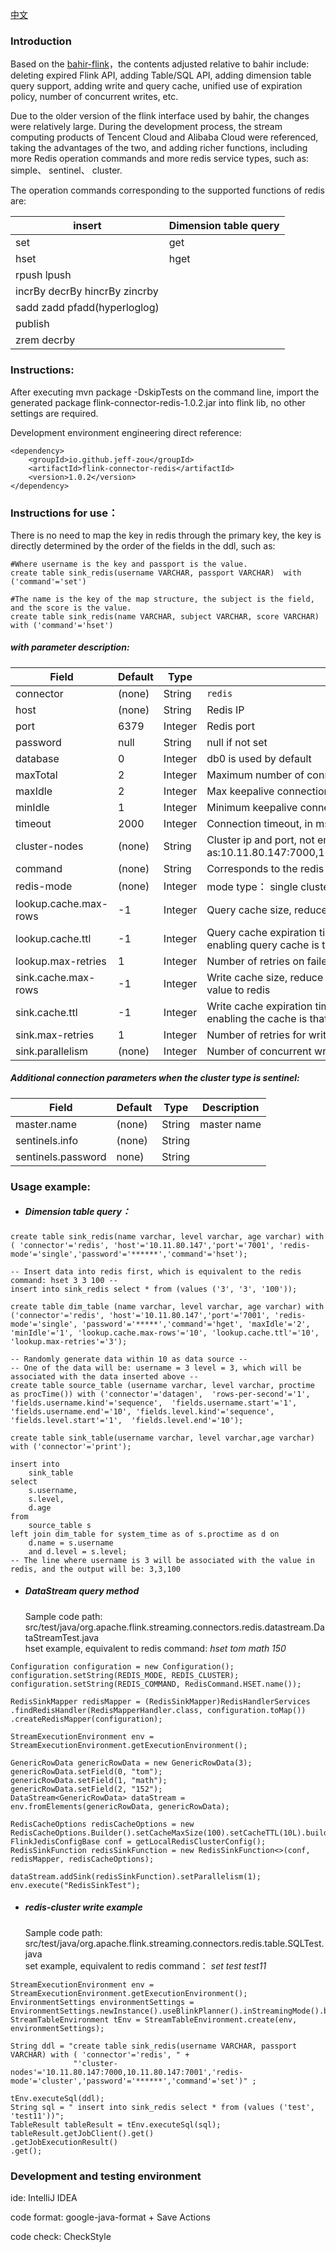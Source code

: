 [中文](cn.md)

### Introduction

Based on the  [bahir-flink](https://github.com/apache/bahir-flink.git)，the contents adjusted relative to bahir include: deleting expired Flink API, adding Table/SQL API, adding dimension table query support, adding write and query cache, unified use of expiration policy, number of concurrent writes, etc.

Due to the older version of the flink interface used by bahir, the changes were relatively large. During the development process, the stream computing products of Tencent Cloud and Alibaba Cloud were referenced, taking the advantages of the two, and adding richer functions, including more Redis operation commands and more redis service types, such as: simple、 sentinel、 cluster.

The operation commands corresponding to the supported functions of redis are:

| insert                         | Dimension table query |
| ------------------------------ | --------------------- |
| set                            | get                   |
| hset                           | hget                  |
| rpush lpush                    |                       |
| incrBy decrBy hincrBy  zincrby |                       |
| sadd zadd pfadd(hyperloglog)   |                       |
| publish                        |                       |
| zrem decrby                    |                       |



### Instructions: 

After executing mvn package -DskipTests on the command line, import the generated package flink-connector-redis-1.0.2.jar into flink lib, no other settings are required.

Development environment engineering direct reference:

```
<dependency>
    <groupId>io.github.jeff-zou</groupId>
    <artifactId>flink-connector-redis</artifactId>
    <version>1.0.2</version>
</dependency>
```



### Instructions for use：

There is no need to map the key in redis through the primary key, the key is directly determined by the order of the fields in the ddl, such as:

```
#Where username is the key and passport is the value.
create table sink_redis(username VARCHAR, passport VARCHAR)  with ('command'='set') 

#The name is the key of the map structure, the subject is the field, and the score is the value.
create table sink_redis(name VARCHAR, subject VARCHAR, score VARCHAR)  with ('command'='hset') 
```



##### with parameter description:

| Field                 | Default | Type    | Description                                                  |
| --------------------- | ------- | ------- | ------------------------------------------------------------ |
| connector             | (none)  | String  | `redis`                                                      |
| host                  | (none)  | String  | Redis IP                                                     |
| port                  | 6379    | Integer | Redis port                                                   |
| password              | null    | String  | null if not set                                              |
| database              | 0       | Integer | db0 is used by default                                       |
| maxTotal              | 2       | Integer | Maximum number of connections                                |
| maxIdle               | 2       | Integer | Max keepalive connections                                    |
| minIdle               | 1       | Integer | Minimum keepalive connections                                |
| timeout               | 2000    | Integer | Connection timeout, in ms, default 1s                        |
| cluster-nodes         | (none)  | String  | Cluster ip and port, not empty when redis-mode is cluster, such as:10.11.80.147:7000,10.11.80.147:7001,10.11.80.147:8000 |
| command               | (none)  | String  | Corresponds to the redis command above                       |
| redis-mode            | (none)  | Integer | mode type： single cluster                                   |
| lookup.cache.max-rows | -1      | Integer | Query cache size, reduce the query for redis duplicate keys  |
| lookup.cache.ttl      | -1      | Integer | Query cache expiration time, in seconds. The condition for enabling query cache is that neither max-rows nor ttl can be -1 |
| lookup.max-retries    | 1       | Integer | Number of retries on failed query                            |
| sink.cache.max-rows   | -1      | Integer | Write cache size, reduce repeated writing of the same key and value to redis |
| sink.cache.ttl        | -1      | Integer | Write cache expiration time, in seconds, the condition for enabling the cache is that neither max-rows nor ttl can be -1 |
| sink.max-retries      | 1       | Integer | Number of retries for write failures                         |
| sink.parallelism      | (none)  | Integer | Number of concurrent writes                                  |



##### Additional connection parameters when the cluster type is sentinel:

| Field              | Default | Type   | Description |
| ------------------ | ------- | ------ | ----------- |
| master.name        | (none)  | String | master name |
| sentinels.info     | (none)  | String |             |
| sentinels.password | none)   | String |             |



### Usage example:
- ##### Dimension table query：
```
create table sink_redis(name varchar, level varchar, age varchar) with ( 'connector'='redis', 'host'='10.11.80.147','port'='7001', 'redis-mode'='single','password'='******','command'='hset');

-- Insert data into redis first, which is equivalent to the redis command: hset 3 3 100 --
insert into sink_redis select * from (values ('3', '3', '100'));
                
create table dim_table (name varchar, level varchar, age varchar) with ('connector'='redis', 'host'='10.11.80.147','port'='7001', 'redis-mode'='single', 'password'='*****','command'='hget', 'maxIdle'='2', 'minIdle'='1', 'lookup.cache.max-rows'='10', 'lookup.cache.ttl'='10', 'lookup.max-retries'='3');
    
-- Randomly generate data within 10 as data source --
-- One of the data will be: username = 3 level = 3, which will be associated with the data inserted above -- 
create table source_table (username varchar, level varchar, proctime as procTime()) with ('connector'='datagen',  'rows-per-second'='1',  'fields.username.kind'='sequence',  'fields.username.start'='1',  'fields.username.end'='10', 'fields.level.kind'='sequence',  'fields.level.start'='1',  'fields.level.end'='10');

create table sink_table(username varchar, level varchar,age varchar) with ('connector'='print');

insert into
	sink_table
select
	s.username,
	s.level,
	d.age
from
	source_table s
left join dim_table for system_time as of s.proctime as d on
	d.name = s.username
	and d.level = s.level;
-- The line where username is 3 will be associated with the value in redis, and the output will be: 3,3,100
```



- ##### DataStream query method<br>

  Sample code path:  src/test/java/org.apache.flink.streaming.connectors.redis.datastream.DataStreamTest.java<br>
  hset example, equivalent to redis command: *hset tom math 150*

```
Configuration configuration = new Configuration();
configuration.setString(REDIS_MODE, REDIS_CLUSTER);
configuration.setString(REDIS_COMMAND, RedisCommand.HSET.name());

RedisSinkMapper redisMapper = (RedisSinkMapper)RedisHandlerServices
.findRedisHandler(RedisMapperHandler.class, configuration.toMap())
.createRedisMapper(configuration);

StreamExecutionEnvironment env = StreamExecutionEnvironment.getExecutionEnvironment();

GenericRowData genericRowData = new GenericRowData(3);
genericRowData.setField(0, "tom");
genericRowData.setField(1, "math");
genericRowData.setField(2, "152");
DataStream<GenericRowData> dataStream = env.fromElements(genericRowData, genericRowData);

RedisCacheOptions redisCacheOptions = new RedisCacheOptions.Builder().setCacheMaxSize(100).setCacheTTL(10L).build();
FlinkJedisConfigBase conf = getLocalRedisClusterConfig();
RedisSinkFunction redisSinkFunction = new RedisSinkFunction<>(conf, redisMapper, redisCacheOptions);

dataStream.addSink(redisSinkFunction).setParallelism(1);
env.execute("RedisSinkTest");
```



- ##### redis-cluster write example <br>

  Sample code path:  src/test/java/org.apache.flink.streaming.connectors.redis.table.SQLTest.java<br>
  set example, equivalent to redis command： *set test test11*

```
StreamExecutionEnvironment env = StreamExecutionEnvironment.getExecutionEnvironment();
EnvironmentSettings environmentSettings = EnvironmentSettings.newInstance().useBlinkPlanner().inStreamingMode().build();
StreamTableEnvironment tEnv = StreamTableEnvironment.create(env, environmentSettings);

String ddl = "create table sink_redis(username VARCHAR, passport VARCHAR) with ( 'connector'='redis', " +
              "'cluster-nodes'='10.11.80.147:7000,10.11.80.147:7001','redis- mode'='cluster','password'='******','command'='set')" ;

tEnv.executeSql(ddl);
String sql = " insert into sink_redis select * from (values ('test', 'test11'))";
TableResult tableResult = tEnv.executeSql(sql);
tableResult.getJobClient().get()
.getJobExecutionResult()
.get();
```



### Development and testing environment

ide: IntelliJ IDEA 

code format: google-java-format + Save Actions

code check: CheckStyle

